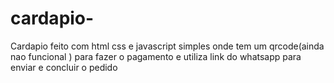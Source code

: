 # cardapio-
Cardapio feito com html css e javascript simples onde tem um qrcode(ainda nao funcional ) para fazer o pagamento e utiliza link do whatsapp para enviar e concluir o pedido 
